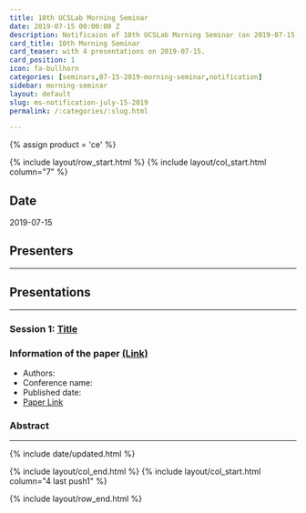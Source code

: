 ```yaml
---
title: 10th UCSLab Morning Seminar
date: 2019-07-15 00:00:00 Z
description: Notificaion of 10th UCSLab Morning Seminar (on 2019-07-15)
card_title: 10th Morning Seminar
card_teaser: with 4 presentations on 2019-07-15.
card_position: 1
icon: fa-bullhorn
categories: [seminars,07-15-2019-morning-seminar,notification]
sidebar: morning-seminar
layout: default
slug: ms-notification-july-15-2019
permalink: /:categories/:slug.html

---
```


{% assign product = 'ce' %}

{% include layout/row_start.html %}
{% include layout/col_start.html column="7" %}

## Date
2019-07-15

## Presenters

---
## Presentations

---

### Session 1: [Title](-)

### Information of the paper [(Link)](-)
+ Authors:
+ Conference name: 
+ Published date: 
+ [Paper Link]()


### Abstract

---






{% include date/updated.html %}

{% include layout/col_end.html %}
{% include layout/col_start.html column="4 last push1" %}

{% include layout/row_end.html %}
